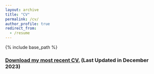 ```yaml
---
layout: archive
title: "CV"
permalink: /cv/
author_profile: true
redirect_from:
  - /resume
---
```


{% include base_path %}

### [Download my most recent CV.](https://chkao831.github.io/files/CV_KAOCarolyn_dec2023v2_linked.pdf) (Last Updated in December 2023)
